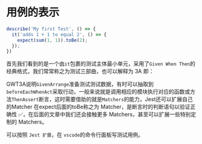 # 用例的表示

```js
describe('My first Test', () => {
  it('adds 1 + 1 to equal 2', () => {
    expect(sum(1, 1)).toBe(2);
  });
})
```

首先我们看到的是一个由`it`包裹的测试主体最小单元，采用了`Given When Then`的经典格式，我们常常称之为测试三部曲，也可以解释为 3A 即：

GWT3A说明`GivenArrange`准备测试测试数据，有时可以抽取到`beforeEachWhenAct`采取行动，一般来说就是调用相应的模块执行对应的函数或方法`ThenAssert`断言，这时需要借助的就是`Matchers`的能力，Jest还可以扩展自己的Matcher
在expect后面的toBe称之为 Matcher，是断言时的判断语句以验证正确性 ✅，在后面的文章中我们还会接触更多 Matchers，甚至可以扩展一些特别定制的 Matchers。

可以按照 `Jest 扩展`，在 `vscode`的命令行面板写测试用例。